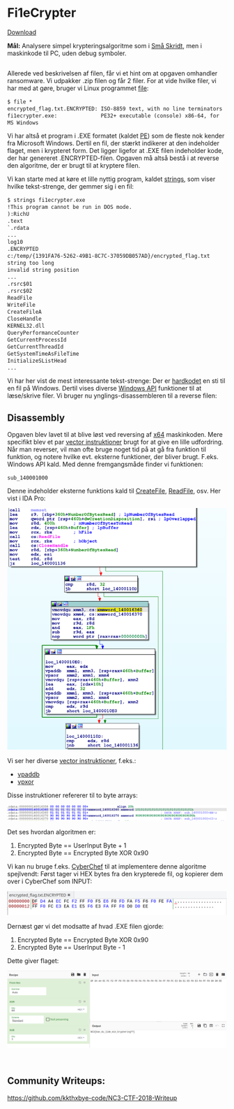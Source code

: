 # Fi1eCrypter

[Download](bin/ransomware_fi1ecrypter.zip)

**Mål:** Analysere simpel krypteringsalgoritme som i [Små Skridt](reversing_små-skridt.html.md), men i maskinkode til PC, uden debug symboler.

## 
Allerede ved beskrivelsen af filen, får vi et hint om at opgaven omhandler ransomware. Vi udpakker .zip filen og får 2 filer. For at vide hvilke filer, vi har med at gøre, bruger vi Linux programmet [file](https://en.wikipedia.org/wiki/File_(command)):

```Shell
$ file *
encrypted_flag.txt.ENCRYPTED: ISO-8859 text, with no line terminators
fi1ecrypter.exe:              PE32+ executable (console) x86-64, for MS Windows
```

Vi har altså et program i .EXE formatet (kaldet [PE](https://en.wikipedia.org/wiki/Portable_Executable)) som de fleste nok kender fra Microsoft Windows. Dertil en fil, der stærkt indikerer at den indeholder flaget, men i krypteret form. Det ligger ligefor at .EXE filen indeholder kode, der har genereret .ENCRYPTED-filen. Opgaven må altså bestå i at reverse den algoritme, der er brugt til at kryptere filen.

Vi kan starte med at køre et lille nyttig program, kaldet [strings](https://en.wikipedia.org/wiki/Strings_(Unix)), som viser hvilke tekst-strenge, der gemmer sig i en fil:

```Shell
$ strings fi1ecrypter.exe
!This program cannot be run in DOS mode.
):RichU
.text
`.rdata
...
log10
.ENCRYPTED
c:/temp/{1391FA76-5262-49B1-8C7C-37059DB057AD}/encrypted_flag.txt
string too long
invalid string position
...
.rsrc$01
.rsrc$02
ReadFile
WriteFile
CreateFileA
CloseHandle
KERNEL32.dll
QueryPerformanceCounter
GetCurrentProcessId
GetCurrentThreadId
GetSystemTimeAsFileTime
InitializeSListHead
...
```

Vi har her vist de mest interessante tekst-strenge: Der er [hardkodet](https://en.wikipedia.org/wiki/Hard_coding) en sti til en fil på Windows. Dertil vises diverse [Windows API](https://docs.microsoft.com/en-us/windows/win32/api/) funktioner til at læse/skrive filer. Vi bruger nu ynglings-disassembleren til a reverse filen:

## Disassembly

Opgaven blev lavet til at blive løst ved reversing af [x64](https://en.wikipedia.org/wiki/X86-64) maskinkoden. Mere specifikt blev et par [vector instruktioner](https://en.wikipedia.org/wiki/SIMD) brugt for at give en lille udfordring. Når man reverser, vil man ofte bruge noget tid på at gå fra funktion til funktion, og notere hvilke evt. eksterne funktioner, der bliver brugt. F.eks. Windows API kald. Med denne fremgangsmåde finder vi funktionen:

```
sub_140001000
```

Denne indeholder eksterne funktions kald til [CreateFile](https://docs.microsoft.com/en-us/windows/win32/api/fileapi/nf-fileapi-createfilea), [ReadFile](https://docs.microsoft.com/en-us/windows/win32/api/fileapi/nf-fileapi-readfile), osv. Her vist i IDA Pro:

![](images/ransomware_fi1ecrypter.zip_idapro01.png)

Vi ser her diverse [vector instruktioner](https://en.wikipedia.org/wiki/SIMD), f.eks.:

* [vpaddb](https://software.intel.com/sites/landingpage/IntrinsicsGuide/#text=_mm_mask_add_epi8&expand=113)
* [vpxor](https://software.intel.com/sites/landingpage/IntrinsicsGuide/#text=_mm_mask_xor_epi32&expand=113,6121)

Disse instruktioner refererer til to byte arrays:

![](images/ransomware_fi1ecrypter.zip_idapro02.png)

Det ses hvordan algoritmen er:

1. Encrypted Byte == UserInput Byte + 1
2. Encrypted Byte == Encrypted Byte  XOR  0x90

Vi kan nu bruge f.eks. [CyberChef](https://gchq.github.io) til at implementere denne algoritme spejlvendt: Først tager vi HEX bytes fra den krypterede fil, og kopierer dem over i CyberChef som INPUT:

![](images/ransomware_fi1ecrypter.zip_bless01.png)

Dernæst gør vi det modsatte af hvad .EXE filen gjorde:

1. Encrypted Byte == Encrypted Byte  XOR  0x90
2. Encrypted Byte == UserInput Byte - 1

Dette giver flaget:

![](images/ransomware_fi1ecrypter.zip_cyberchef01.png)


&nbsp;
&nbsp;
&nbsp;
&nbsp;


## Community Writeups:

https://github.com/kkthxbye-code/NC3-CTF-2018-Writeup
